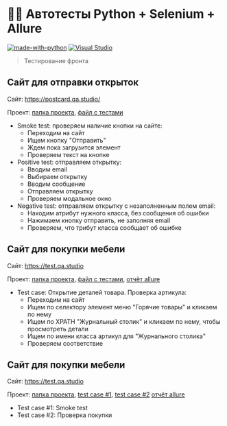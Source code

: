 # 🦸‍♀️ Автотесты Python + Selenium + Allure
[![made-with-python](https://img.shields.io/badge/Made%20with-Python-1f425f.svg)](https://www.python.org/)
[![Visual Studio](https://badgen.net/badge/icon/visualstudio?icon=visualstudio&label)](https://visualstudio.microsoft.com)

> Тестирование фронта

## Сайт для отправки открыток
Сайт: https://postcard.qa.studio/

Проект: [папка проекта](https://github.com/tacitcoast/QA-Studio/tree/main/Autotest-Python-Projects/Selenium/Postcard-Website), [файл с тестами](https://github.com/tacitcoast/QA-Studio/blob/main/Autotest-Python-Projects/Selenium/Postcard-Website/tests/test_main.py)
- Smoke test: проверяем наличие кнопки на сайте:
    - Переходим на сайт
    - Ищем кнопку "Отправить"
    - Ждем пока загрузится элемент
    - Проверяем текст на кнопке
- Positive test: отправляем открытку:
    - Вводим email
    - Выбираем открытку
    - Вводим сообщение
    - Отправляем открытку
    - Проверяем модальное окно
- Negative test: отправляем открытку с незаполненным полем email:
    - Находим атрибут нужного класса, без сообщения об ошибки
    - Нажимаем кнопку отправить, не заполняя email
    - Проверяем, что трибут класса сообщает об ошибке

## Сайт для покупки мебели
Сайт: https://test.qa.studio

Проект: [папка проекта](https://github.com/tacitcoast/QA-Studio/tree/main/Autotest-Python-Projects/Selenium/Furniture-Website), [файл с тестами](https://github.com/tacitcoast/QA-Studio/blob/main/Autotest-Python-Projects/Selenium/Furniture-Website/tests/test_main.py), [отчёт allure](https://github.com/tacitcoast/QA-Studio/tree/main/Autotest-Python-Projects/Selenium/Furniture-Website/my_allure_results)
- Test case: Открытие деталей товара. Проверка артикула:
    - Переходим на сайт
    - Ищем по селектору элемент меню "Горячие товары" и кликаем по нему
    - Ищем по XPATH "Журнальный столик" и кликаем по нему, чтобы просмотреть детали
    - Ищем по имени класса артикул для "Журнального столика"
    - Проверяем соответствие

## Сайт для покупки мебели
Сайт: https://test.qa.studio

Проект: [папка проекта](https://github.com/tacitcoast/QA-Studio/tree/main/Autotest-Python-Projects/Selenium/QAStudio-Website), [test case #1](https://github.com/tacitcoast/QA-Studio/blob/main/Autotest-Python-Projects/Selenium/QAStudio-Website/tests/test_first.py), [test case #2](https://github.com/tacitcoast/QA-Studio/blob/main/Autotest-Python-Projects/Selenium/QAStudio-Website/tests/test_shop.py) [отчёт allure](https://github.com/tacitcoast/QA-Studio/tree/main/Autotest-Python-Projects/Selenium/QAStudio-Website/my_allure_results)
- Test case #1: Smoke test
- Test case #2: Проверка покупки
